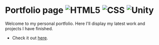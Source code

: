 # Portfolio page <img src="https://img.shields.io/badge/-HTML-orange?logo=HTML5&logoColor=white" alt="HTML5" style="max-width: 100%;"> <img src="https://img.shields.io/badge/-CSS-blue?logo=CSS3&logoColor=white" alt="CSS" style="max-width: 100%;"> <img src="https://shields.io/badge/-Bootstrap-blueviolet?logo=Bootstrap&logoColor=white" alt="Unity" style="max-width: 100%;">

Welcome to my personal portfolio. Here I'll display my latest work and projects I have finished.
- Check it out [here](https://joelencinas.github.io).
